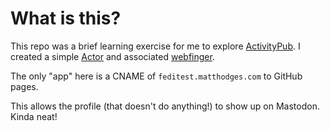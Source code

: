 # What is this?

This repo was a brief learning exercise for me to explore [ActivityPub](https://www.w3.org/TR/activitypub/). I created a simple [Actor](https://www.w3.org/TR/activitypub/#actors) and associated [webfinger](https://webfinger.net/).

The only "app" here is a CNAME of `feditest.matthodges.com` to GitHub pages.

This allows the profile (that doesn't do anything!) to show up on Mastodon. Kinda neat!

